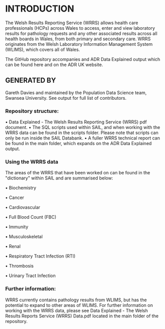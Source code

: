 # INTRODUCTION

The Welsh Results Reporting Service (WRRS) allows health care professionals (HCPs) across Wales to access, enter and view laboratory results for pathology requests and any other associated results across all health boards in Wales, from both primary and secondary care. WRRS originates from the Welsh Laboratory Information Management System (WLIMS), which covers all of Wales. 

The GitHub repository accompanies and ADR Data Explained output which can be found here and on the ADR UK website.



## GENERATED BY
Gareth Davies and maintained by the Population Data Science team, Swansea University. See output for full list of contributors.


### Repository structure:

•	Data Explained - The Welsh Results Reporting Service (WRRS) pdf document.
•	The SQL scripts used within SAIL, and when working with the WRRS data can be found in the scripts folder. Please note that scripts can only be run inside the SAIL Databank.
•	A fuller WRRS technical report can be found in the main folder, which expands on the ADR Data Explained output.


### Using the WRRS data

The areas of the WRRS that have been worked on can be found in the "dictionary" within SAIL and are summarised below:

•	Biochemistry

•	Cancer

•	Cardiovascular 

•	Full Blood Count (FBC)

•	Immunity

•	Musculoskeletal

•	Renal

•	Respiratory Tract Infection (RTI) 

•	Thrombosis

•	Urinary Tract Infection


### Further information:
WRRS currently contains pathology results from WLIMS, but has the potential to expand to other areas of WLIMS. 
For further information on working with the WRRS data, please see Data Explained - The Welsh Results Reports Service (WRRS) Data.pdf located in the main folder of the repository.
